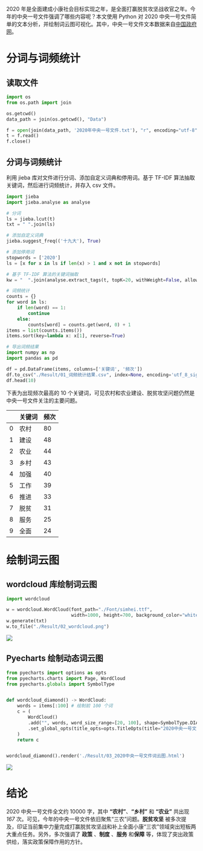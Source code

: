 2020 年是全面建成小康社会目标实现之年，是全面打赢脱贫攻坚战收官之年。今年的中央一号文件强调了哪些内容呢？本文使用 Python 对 2020 中央一号文件简单的文本分析，并绘制词云图可视化。其中，中央一号文件文本数据来自[中国政府网](http://www.gov.cn/zhengce/2020-02/05/content_5474884.htm "中国政府网")。

# 分词与词频统计

## 读取文件

```python
import os
from os.path import join

os.getcwd()
data_path = join(os.getcwd(), "Data")

f = open(join(data_path, '2020年中央一号文件.txt'), "r", encoding="utf-8")
t = f.read()
f.close()
```

## 分词与词频统计

利用 jieba 库对文件进行分词、添加自定义词典和停用词。基于 TF-IDF 算法抽取关键词，然后进行词频统计，并存入 csv 文件。

```python
import jieba
import jieba.analyse as analyse

# 分词
ls = jieba.lcut(t)
txt = " ".join(ls)

# 添加自定义词典
jieba.suggest_freq(('十九大'), True)

# 添加停用词
stopwords = ['2020']
ls = [x for x in ls if len(x) > 1 and x not in stopwords]

# 基于 TF-IDF 算法的关键词抽取
kw = "  ".join(analyse.extract_tags(t, topK=20, withWeight=False, allowPOS=()))

# 词频统计
counts = {}
for word in ls:
    if len(word) == 1:
        continue
    else:
        counts[word] = counts.get(word, 0) + 1
items = list(counts.items())
items.sort(key=lambda x: x[1], reverse=True)
```

```python
# 导出词频结果
import numpy as np
import pandas as pd

df = pd.DataFrame(items, columns=['关键词', '频次'])
df.to_csv("./Result/01_词频统计结果.csv", index=None, encoding='utf_8_sig')
df.head(10)
```

下表为出现频次最高的 10 个关键词，可见农村和农业建设、脱贫攻坚问题仍然是中央一号文件关注的主要问题。

|     | 关键词 | 频次 |
| :-- | :----- | :--- |
| 0   | 农村   | 80   |
| 1   | 建设   | 48   |
| 2   | 农业   | 44   |
| 3   | 乡村   | 43   |
| 4   | 加强   | 40   |
| 5   | 工作   | 39   |
| 6   | 推进   | 33   |
| 7   | 脱贫   | 31   |
| 8   | 服务   | 25   |
| 9   | 全面   | 24   |

# 绘制词云图

## wordcloud 库绘制词云图

```python
import wordcloud

w = wordcloud.WordCloud(font_path="./Font/simhei.ttf",
                        width=1000, height=700, background_color="white")
w.generate(txt)
w.to_file("./Result/02_wordcloud.png")
```

![](https://gitee.com/mudaozzz/PyStaData/raw/master/2020%E4%B8%AD%E5%A4%AE%E4%B8%80%E5%8F%B7%E6%96%87%E4%BB%B6%E8%AF%B4%E4%BA%86%E5%95%A5%EF%BC%9F/Result/02_wordcloud.png)

## Pyecharts 绘制动态词云图

```python
from pyecharts import options as opts
from pyecharts.charts import Page, WordCloud
from pyecharts.globals import SymbolType


def wordcloud_diamond() -> WordCloud:
    words = items[:100] # 绘制前 100 个词
    c = (
        WordCloud()
        .add("", words, word_size_range=[20, 100], shape=SymbolType.DIAMOND)
        .set_global_opts(title_opts=opts.TitleOpts(title="2020中央一号文件词云"))
    )
    return c


wordcloud_diamond().render('./Result/03_2020中央一号文件词云图.html')
```

![](https://gitee.com/mudaozzz/PyStaData/raw/master/2020%E4%B8%AD%E5%A4%AE%E4%B8%80%E5%8F%B7%E6%96%87%E4%BB%B6%E8%AF%B4%E4%BA%86%E5%95%A5%EF%BC%9F/Result/WordCloud.gif)

# 结论

2020 中央一号文件全文约 10000 字，其中 **“农村”**、**“乡村”** 和 **“农业”** 共出现 *167* 次。可见，今年的中央一号文件依旧聚焦“三农”问题。**脱贫攻坚** 被多次提及，印证当前集中力量完成打赢脱贫攻坚战和补上全面小康“三农”领域突出短板两大重点任务。另外，多次强调了 **政策** 、**制度** 、**服务** 和**保障** 等，体现了突出政策供给，落实政策保障作用的方针。
